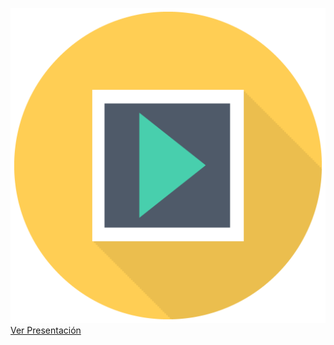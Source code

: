 ![](/img/sem_icon_pres.png)
[Ver Presentación](https://docs.google.com/presentation/d/e/2PACX-1vQAvgQQlsjEhmuYZ6_mcXPLwwhtIChYNVtzWunoUwr9ZifBQQbk5siVtjJXazg2CJ9qDaHsDHyjI3dw/pub?start=false&loop=false&delayms=3000)
